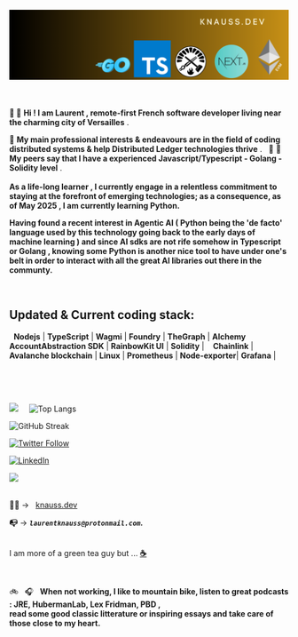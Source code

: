 ![banner](./banner.png)
<br>  
&nbsp;

 **👋 👋**  **Hi !   I am Laurent , remote-first French software developer living near the charming city of Versailles** . <br>
 
  
 👀 **My main professional interests & endeavours are in the field of  coding distributed systems & help Distributed Ledger technologies thrive** . 
 &nbsp;
 👨 👩 **My peers say that I have a experienced Javascript/Typescript - Golang - Solidity level** .
 <br>
 &nbsp; 
 <br> 
**As a life-long learner , I currently engage in  a relentless commitment to staying at the forefront of emerging technologies; as a consequence, as of May 2025 , I am currently learning Python.**  <br>

**Having  found a recent interest in Agentic AI ( Python being the 'de facto' language used by this technology going back to the early days of machine learning ) and  since AI sdks are not rife somehow  in Typescript or Golang , knowing some Python is  another nice tool to have under one's belt in order to interact with all the great AI libraries out there in the communty.**
 
&nbsp;  

**<h2 align="left">Updated & Current coding stack:</h2>**
&nbsp; 
 **Nodejs**         | **TypeScript** | **Wagmi**        | **Foundry**    |  **TheGraph**    | **Alchemy AccountAbstraction SDK** | **RainbowKit UI** | **Solidity**  |
&nbsp;&nbsp;
 **Chainlink** |  **Avalanche blockchain**  | **Linux**          | **Prometheus** | **Node-exporter**| **Grafana**    |    
&nbsp; 

<h2 align="center"> </h2>
&nbsp;




![](https://github-readme-stats.vercel.app/api?username=laurentknauss&show_icons=true)  &nbsp; &nbsp;   ![Top Langs](https://github-readme-stats.vercel.app/api/top-langs/?username=laurentknauss&theme=light)
&nbsp;

![GitHub Streak](https://github-readme-streak-stats.herokuapp.com/?user=[laurentknauss])



[![Twitter Follow](https://img.shields.io/twitter/follow/laurentknauss?color=1DA1F2&logo=twitter&style=for-the-badge)](https://twitter.com/laurentknauss)          

[![LinkedIn](https://img.shields.io/badge/LinkedIn-0077B5?style=for-the-badge&logo=linkedin&logoColor=white)](https://www.linkedin.com/in/laurent-knauss/)
&nbsp;


![](https://komarev.com/ghpvc/?username=laurentknauss)
&nbsp; 
<h2 align="center"> </h2>

**✍🏻**  -> &nbsp; [knauss.dev](https://knauss.dev)  &nbsp; &nbsp;  &nbsp;  

**📭** -> ***`laurentknauss@protonmail.com`.*** <br>
&nbsp;

I am more of a green tea guy but ... **[☕️](https://buymeacoffee.com/5rr1ank5gl)**



&nbsp;



🚲 &nbsp;  🎧 &nbsp;  **When not working, I like to mountain bike, listen to great podcasts : JRE, HubermanLab, Lex Fridman, PBD ,   
read some good classic litterature or inspiring essays  and take care of those close to my heart.**  
&nbsp;
&nbsp;

